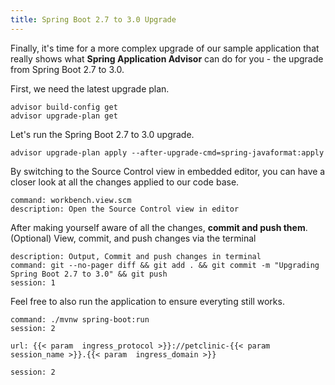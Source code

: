 ```yaml
---
title: Spring Boot 2.7 to 3.0 Upgrade
---
```


Finally, it's time for a more complex upgrade of our sample application that really shows what **Spring Application Advisor** can do for you - the upgrade from Spring Boot 2.7 to 3.0.


First, we need the latest upgrade plan.
```execute
advisor build-config get
advisor upgrade-plan get 
```

Let's run the Spring Boot 2.7 to 3.0 upgrade.
```execute
advisor upgrade-plan apply --after-upgrade-cmd=spring-javaformat:apply
```

By switching to the Source Control view in embedded editor, you can have a closer look at all the changes applied to our code base.
```editor:execute-command
command: workbench.view.scm
description: Open the Source Control view in editor
```
After making yourself aware of all the changes, **commit and push them**.
(Optional) View, commit, and push changes via the terminal
```terminal:execute
description: Output, Commit and push changes in terminal 
command: git --no-pager diff && git add . && git commit -m "Upgrading Spring Boot 2.7 to 3.0" && git push
session: 1
```

Feel free to also run the application to ensure everyting still works.
```terminal:execute
command: ./mvnw spring-boot:run
session: 2
```
```dashboard:open-url
url: {{< param  ingress_protocol >}}://petclinic-{{< param  session_name >}}.{{< param  ingress_domain >}}
```

```terminal:interrupt
session: 2
```


